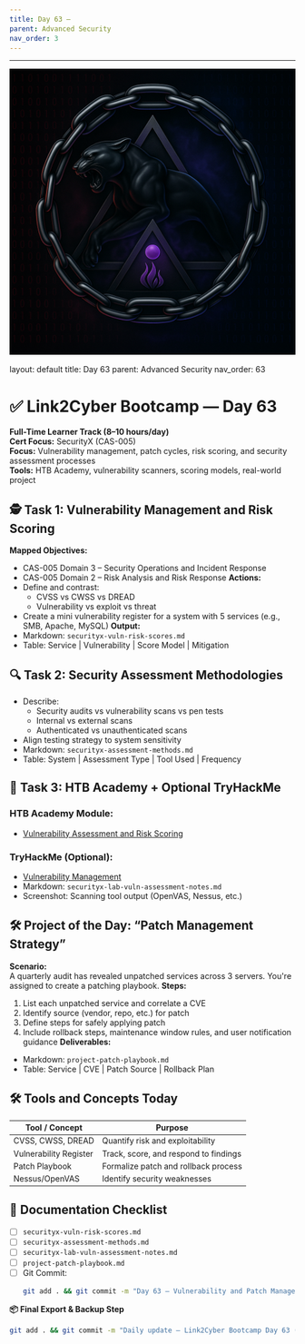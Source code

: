 ```yaml
---
title: Day 63 –
parent: Advanced Security
nav_order: 3
---
```

---
![Panther Icon](/assets/icons/icon-cyber-panther.png)

layout: default
title: Day 63
parent: Advanced Security
nav_order: 63

# ✅ Link2Cyber Bootcamp — Day 63
**Full-Time Learner Track (8–10 hours/day)**  
**Cert Focus:** SecurityX (CAS-005)  
**Focus:** Vulnerability management, patch cycles, risk scoring, and security assessment processes  
**Tools:** HTB Academy, vulnerability scanners, scoring models, real-world project
## 🕵️ Task 1: Vulnerability Management and Risk Scoring
**Mapped Objectives:**  
- CAS-005 Domain 3 – Security Operations and Incident Response  
- CAS-005 Domain 2 – Risk Analysis and Risk Response
**Actions:**  
- Define and contrast:
  - CVSS vs CWSS vs DREAD  
  - Vulnerability vs exploit vs threat  
- Create a mini vulnerability register for a system with 5 services (e.g., SMB, Apache, MySQL)
**Output:**  
- Markdown: `securityx-vuln-risk-scores.md`  
- Table: Service | Vulnerability | Score Model | Mitigation
## 🔍 Task 2: Security Assessment Methodologies
- Describe:
  - Security audits vs vulnerability scans vs pen tests  
  - Internal vs external scans  
  - Authenticated vs unauthenticated scans  
- Align testing strategy to system sensitivity
- Markdown: `securityx-assessment-methods.md`  
- Table: System | Assessment Type | Tool Used | Frequency
## 🧪 Task 3: HTB Academy + Optional TryHackMe
### HTB Academy Module:
- [Vulnerability Assessment and Risk Scoring](https://academy.hackthebox.com/module/140)
### TryHackMe (Optional):
- [Vulnerability Management](https://tryhackme.com/room/vulnerabilitymanagement)
- Markdown: `securityx-lab-vuln-assessment-notes.md`  
- Screenshot: Scanning tool output (OpenVAS, Nessus, etc.)
## 🛠️ Project of the Day: “Patch Management Strategy”
**Scenario:**  
A quarterly audit has revealed unpatched services across 3 servers. You're assigned to create a patching playbook.
**Steps:**  
1. List each unpatched service and correlate a CVE  
2. Identify source (vendor, repo, etc.) for patch  
3. Define steps for safely applying patch  
4. Include rollback steps, maintenance window rules, and user notification guidance
**Deliverables:**  
- Markdown: `project-patch-playbook.md`  
- Table: Service | CVE | Patch Source | Rollback Plan
## 🛠️ Tools and Concepts Today
| Tool / Concept      | Purpose                                       |
|---------------------|-----------------------------------------------|
| CVSS, CWSS, DREAD   | Quantify risk and exploitability              |
| Vulnerability Register | Track, score, and respond to findings      |
| Patch Playbook      | Formalize patch and rollback process          |
| Nessus/OpenVAS      | Identify security weaknesses                  |
## 📁 Documentation Checklist
- [ ] `securityx-vuln-risk-scores.md`  
- [ ] `securityx-assessment-methods.md`  
- [ ] `securityx-lab-vuln-assessment-notes.md`  
- [ ] `project-patch-playbook.md`  
- [ ] Git Commit:
  ```bash
  git add . && git commit -m "Day 63 – Vulnerability and Patch Management" && git push origin main
  ```
**📦 Final Export & Backup Step**
```bash
git add . && git commit -m "Daily update – Link2Cyber Bootcamp Day 63 (SecurityX Vulnerability Playbook)" && git push origin main
```
